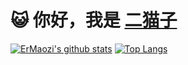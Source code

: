 # 😺 你好，我是 [二猫子](https://www.ermao.net)

[![ErMaozi's github stats](https://github-readme-stats.vercel.app/api?username=ermaozi&hide=issues&show_icons=true&line_height=24&hide_title=true&hide_border=true&theme=onedark)](https://www.ermao.net)
[![Top Langs](https://github-readme-stats.vercel.app/api/top-langs/?username=ermaozi&layout=compact&hide_title=true&hide_border=true&theme=onedark)](https://www.ermao.net)
